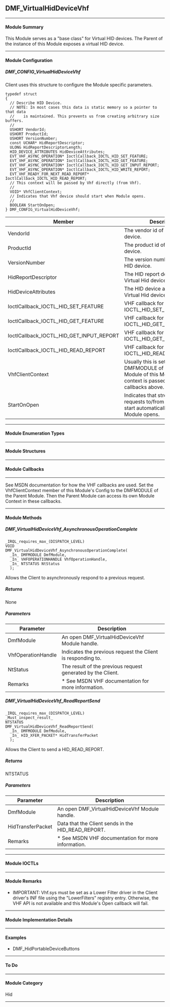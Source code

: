 ## DMF_VirtualHidDeviceVhf

-----------------------------------------------------------------------------------------------------------------------------------

#### Module Summary

This Module serves as a "base class" for Virtual HID devices. The Parent of the instance of this Module exposes a virtual HID
device.

-----------------------------------------------------------------------------------------------------------------------------------

#### Module Configuration

##### DMF_CONFIG_VirtualHidDeviceVhf
Client uses this structure to configure the Module specific parameters.

````
typedef struct
{
  // Describe HID Device.
  // NOTE: In most cases this data is static memory so a pointer to that data
  //    is maintained. This prevents us from creating arbitrary size buffers.
  //
  USHORT VendorId;
  USHORT ProductId;
  USHORT VersionNumber;
  const UCHAR* HidReportDescriptor;
  ULONG HidReportDescriptorLength;
  HID_DEVICE_ATTRIBUTES HidDeviceAttributes;
  EVT_VHF_ASYNC_OPERATION* IoctlCallback_IOCTL_HID_SET_FEATURE;
  EVT_VHF_ASYNC_OPERATION* IoctlCallback_IOCTL_HID_GET_FEATURE;
  EVT_VHF_ASYNC_OPERATION* IoctlCallback_IOCTL_HID_GET_INPUT_REPORT;
  EVT_VHF_ASYNC_OPERATION* IoctlCallback_IOCTL_HID_WRITE_REPORT;
  EVT_VHF_READY_FOR_NEXT_READ_REPORT* IoctlCallback_IOCTL_HID_READ_REPORT;
  // This context will be passed by Vhf directly (from Vhf).
  //
  VOID* VhfClientContext;
  // Indicates that Vhf device should start when Module opens.
  //
  BOOLEAN StartOnOpen;
} DMF_CONFIG_VirtualHidDeviceVhf;
````
Member | Description
----|----
VendorId | The vendor id of the virtual HID device.
ProductId | The product id of the virtual HID device.
VersionNumber | The version number of the virtual HID device.
HidReportDescriptor | The HID report descriptor of the Virtual Hid device.
HidDeviceAttributes | The HID device attributes of the Virtual Hid device.
IoctlCallback_IOCTL_HID_SET_FEATURE | VHF callback for IOCTL_HID_SET_FEATURE.
IoctlCallback_IOCTL_HID_GET_FEATURE | VHF callback for IOCTL_HID_GET_FEATURE.
IoctlCallback_IOCTL_HID_GET_INPUT_REPORT | VHF callback for IOCTL_HID_GET_INPUT_REPORT.
IoctlCallback_IOCTL_HID_READ_REPORT | VHF callback for IOCTL_HID_READ_REPORT.
VhfClientContext | Usually this is set to the DMFMODULE of the Parent Module of this Module. This context is passed to the VHF callbacks above.
StartOnOpen | Indicates that streaming of requests to/from the devices start automatically when this Module opens.

-----------------------------------------------------------------------------------------------------------------------------------

#### Module Enumeration Types

-----------------------------------------------------------------------------------------------------------------------------------

#### Module Structures

-----------------------------------------------------------------------------------------------------------------------------------

#### Module Callbacks

-----------------------------------------------------------------------------------------------------------------------------------

See MSDN documentation for how the VHF callbacks are used. Set the VhfClientContext member of this Module's Config to the
DMFMODULE of the Parent Module. Then the Parent Module can access its own Module Context in these callbacks.

-----------------------------------------------------------------------------------------------------------------------------------

#### Module Methods

##### DMF_VirtualHidDeviceVhf_AsynchronousOperationComplete

````
_IRQL_requires_max_(DISPATCH_LEVEL)
VOID
DMF_VirtualHidDeviceVhf_AsynchronousOperationComplete(
  _In_ DMFMODULE DmfModule,
  _In_ VHFOPERATIONHANDLE VhfOperationHandle,
  _In_ NTSTATUS NtStatus
  );
````

Allows the Client to asynchronously respond to a previous request.

##### Returns

None

##### Parameters
Parameter | Description
----|----
DmfModule | An open DMF_VirtualHidDeviceVhf Module handle.
VhfOperationHandle | Indicates the previous request the Client is responding to.
NtStatus | The result of the previous request generated by the Client.
Remarks | * See MSDN VHF documentation for more information.

##### DMF_VirtualHidDeviceVhf_ReadReportSend

````
_IRQL_requires_max_(DISPATCH_LEVEL)
_Must_inspect_result_
NTSTATUS
DMF_VirtualHidDeviceVhf_ReadReportSend(
  _In_ DMFMODULE DmfModule,
  _In_ HID_XFER_PACKET* HidTransferPacket
  );
````

Allows the Client to send a HID_READ_REPORT.

##### Returns

NTSTATUS

##### Parameters
Parameter | Description
----|----
DmfModule | An open DMF_VirtualHidDeviceVhf Module handle.
HidTransferPacket | Data that the Client sends in the HID_READ_REPORT.
Remarks | * See MSDN VHF documentation for more information.

-----------------------------------------------------------------------------------------------------------------------------------

#### Module IOCTLs

-----------------------------------------------------------------------------------------------------------------------------------

#### Module Remarks

* IMPORTANT: Vhf.sys must be set as a Lower Filter driver in the Client driver's INF file using the "LowerFilters" registry entry. Otherwise, the VHF API is not available and this Module's Open callback will fail.

-----------------------------------------------------------------------------------------------------------------------------------

#### Module Implementation Details

-----------------------------------------------------------------------------------------------------------------------------------

#### Examples

* DMF_HidPortableDeviceButtons

-----------------------------------------------------------------------------------------------------------------------------------

#### To Do

-----------------------------------------------------------------------------------------------------------------------------------

#### Module Category

Hid

-----------------------------------------------------------------------------------------------------------------------------------

